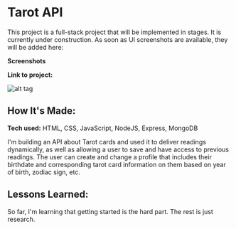 # Tarot API
This project is a full-stack project that will be implemented in stages. It is currently under construction. As soon as UI screenshots are available, they will be added here:

**Screenshots**

**Link to project:**

![alt tag](http://placecorgi.com/1200/650)

## How It's Made:

**Tech used:** HTML, CSS, JavaScript, NodeJS, Express, MongoDB

I'm building an API about Tarot cards and used it to deliver readings dynamically, as well as allowing a user to save and have access to previous readings. The user can create and change a profile that includes their birthdate and corresponding tarot card information on them based on year of birth, zodiac sign, etc.

## Lessons Learned:

So far, I'm learning that getting started is the hard part. The rest is just research.



